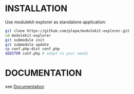 INSTALLATION
============
Use modulekit-explorer as standalone application:
```sh
git clone https://github.com/plepe/modulekit-explorer.git
cd modulekit-explorer
git submodule init
git submodule update
cp conf.php-dist conf.php
$EDITOR conf.php # adapt to your needs
```

DOCUMENTATION
=============
see [Documentation](doc/)
